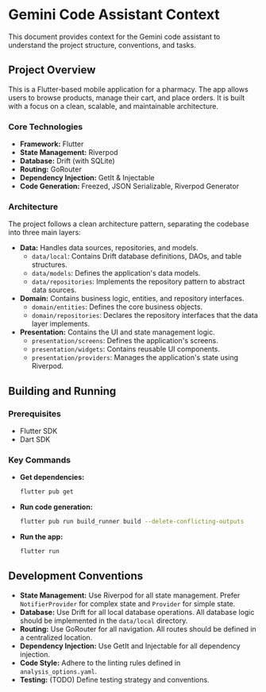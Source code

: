 
# Gemini Code Assistant Context

This document provides context for the Gemini code assistant to understand the project structure, conventions, and tasks.

## Project Overview

This is a Flutter-based mobile application for a pharmacy. The app allows users to browse products, manage their cart, and place orders. It is built with a focus on a clean, scalable, and maintainable architecture.

### Core Technologies

*   **Framework:** Flutter
*   **State Management:** Riverpod
*   **Database:** Drift (with SQLite)
*   **Routing:** GoRouter
*   **Dependency Injection:** GetIt & Injectable
*   **Code Generation:** Freezed, JSON Serializable, Riverpod Generator

### Architecture

The project follows a clean architecture pattern, separating the codebase into three main layers:

*   **Data:** Handles data sources, repositories, and models.
    *   `data/local`: Contains Drift database definitions, DAOs, and table structures.
    *   `data/models`: Defines the application's data models.
    *   `data/repositories`: Implements the repository pattern to abstract data sources.
*   **Domain:** Contains business logic, entities, and repository interfaces.
    *   `domain/entities`: Defines the core business objects.
    *   `domain/repositories`: Declares the repository interfaces that the data layer implements.
*   **Presentation:** Contains the UI and state management logic.
    *   `presentation/screens`: Defines the application's screens.
    *   `presentation/widgets`: Contains reusable UI components.
    *   `presentation/providers`: Manages the application's state using Riverpod.

## Building and Running

### Prerequisites

*   Flutter SDK
*   Dart SDK

### Key Commands

*   **Get dependencies:**
    ```bash
    flutter pub get
    ```
*   **Run code generation:**
    ```bash
    flutter pub run build_runner build --delete-conflicting-outputs
    ```
*   **Run the app:**
    ```bash
    flutter run
    ```

## Development Conventions

*   **State Management:** Use Riverpod for all state management. Prefer `NotifierProvider` for complex state and `Provider` for simple state.
*   **Database:** Use Drift for all local database operations. All database logic should be implemented in the `data/local` directory.
*   **Routing:** Use GoRouter for all navigation. All routes should be defined in a centralized location.
*   **Dependency Injection:** Use GetIt and Injectable for all dependency injection.
*   **Code Style:** Adhere to the linting rules defined in `analysis_options.yaml`.
*   **Testing:** (TODO) Define testing strategy and conventions.
